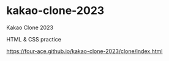 # kakao-clone-2023
Kakao Clone 2023 

HTML & CSS practice

https://four-ace.github.io/kakao-clone-2023/clone/index.html
